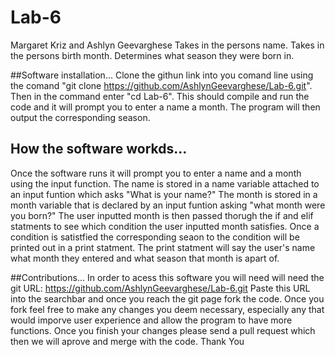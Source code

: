 # Lab-6
Margaret Kriz and Ashlyn Geevarghese
Takes in the persons name.
Takes in the persons birth month.
Determines what season they were born in.

##Software installation...
Clone the githun link into you comand line using the comand "git clone https://github.com/AshlynGeevarghese/Lab-6.git".
Then in the command enter "cd Lab-6". This should compile and run the code and it will prompt you to enter a name a month. The program will then output the corresponding season.

## How the software workds...
Once the software runs it will prompt you to enter a name and a month using the input function.
 The name is stored in a name variable attached to an input funtion which asks "What is your name?"
The month is stored in a month variable that is declared by an input funtion asking "what month were you born?"
The user inputted month is then passed thorugh the if and elif statments to see which condition the user inputted month satisfies. 
Once a condition is satistfied the corresponding seaon to the condition will be printed out in a print statment.
The print statment will say the user's name what month they entered and what season that month is apart of.  

##Contributions...
In order to acess this software you will need will need the git URL: https://github.com/AshlynGeevarghese/Lab-6.git
Paste this URL into the searchbar and once you reach the git page fork the code. 
Once you fork feel free to make any changes you deem necessary, especially any that would imporve user experience and allow the program to have more functions. 
Once you finish your changes please send a pull request which then we will aprove and merge with the code. 
Thank You
